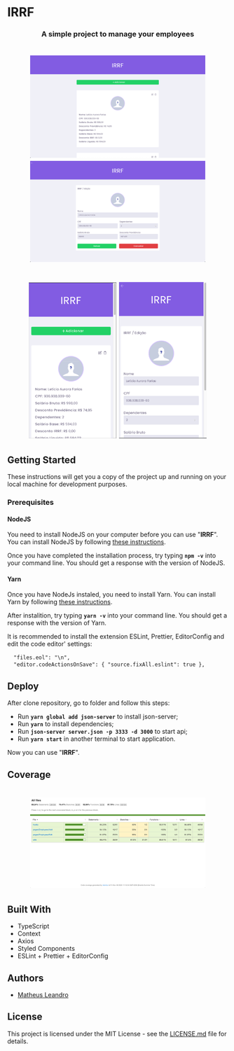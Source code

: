 # IRRF

<h3 align="center">
  A simple project to manage your employees
</h3>

<h1 align="center">
  <img alt="Home" title="Home" src="https://raw.githubusercontent.com/matheusleandroo/irrf/master/src/assets/dashboard.png" width="400px" />
  <img alt="Edit" title="Edit" src="https://raw.githubusercontent.com/matheusleandroo/irrf/master/src/assets/edit.png" width="400px" />
</h1>

<h1 align="center">
  <img alt="Home" title="Home" src="https://raw.githubusercontent.com/matheusleandroo/irrf/master/src/assets/dahsboard_mobile.png" width="200px" />
  <img alt="Cart" title="Cart" src="https://raw.githubusercontent.com/matheusleandroo/irrf/master/src/assets/edit_mobile.png" width="200px" />
</h1>

## Getting Started

These instructions will get you a copy of the project up and running on your local machine for development purposes.

<h3>Prerequisites</h3>

<h4>NodeJS</h4>

You need to install NodeJS on your computer before you can use "**IRRF**". You can install NodeJS by following <a href="https://nodejs.org/en/download/package-manager/">these instructions</a>.

Once you have completed the installation process, try typing **```npm -v```** into your command line. You should get a response with the version of NodeJS.

<h4>Yarn</h4>

Once you have NodeJs instaled, you need to install Yarn. You can install Yarn by following <a href="https://yarnpkg.com/en/docs/getting-started">these instructions</a>.

After instalition, try typing **```yarn -v```** into your command line. You should get a response with the version of Yarn.

It is recommended to install the extension ESLint, Prettier, EditorConfig and edit the code editor' settings:
```
  "files.eol": "\n",
  "editor.codeActionsOnSave": { "source.fixAll.eslint": true },
```

## Deploy

After clone repository, go to folder and follow this steps:

- Run **`yarn global add json-server`** to install json-server;
- Run **`yarn`** to install dependencies;
- Run **`json-server server.json -p 3333 -d 3000`** to start api;
- Run **`yarn start`** in another terminal to start application.

Now you can use "**IRRF**".

## Coverage

<h1 align="center">
  <img alt="Coverage" title="Coverage" src="https://raw.githubusercontent.com/matheusleandroo/irrf/master/src/assets/coverage.png" width="400px" />
</h1>

## Built With

<ul>
  <li>TypeScript</li>
  <li>Context</li>
  <li>Axios</li>
  <li>Styled Components</li>
  <li>ESLint + Prettier + EditorConfig</li>
</ul>

## Authors

<ul>
  <li><a href="http://matheusleandro.com">Matheus Leandro</a></li>
</ul>

## License

This project is licensed under the MIT License - see the <a href="https://github.com/matheusleandroo/rocketshoes/blob/master/LICENSE">LICENSE.md</a> file for details.
